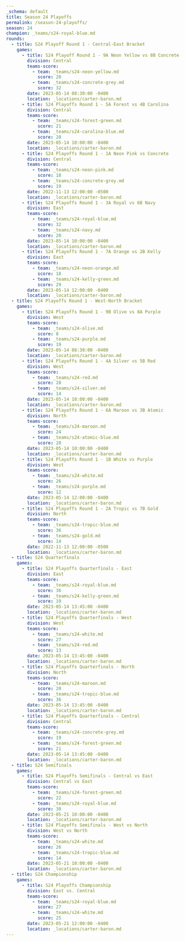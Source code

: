 ```yaml
---
_schema: default
title: Season 24 Playoffs
permalink: /season-24-playoffs/
season: 24
champion: _teams/s24-royal-blue.md
rounds:
  - title: S24 Playoff Round 1 - Central-East Bracket
    games:
      - title: S24 Playoff Round 1 - 9A Neon Yellow vs 8B Concrete
        division: Central
        teams-score:
          - team: _teams/s24-neon-yellow.md
            score: 20
          - team: _teams/s24-concrete-grey.md
            score: 32
        date: 2023-05-14 08:30:00 -0400
        location: _locations/carter-baron.md
      - title: S24 Playoffs Round 1 - 5A Forest vs 4B Carolina
        division: Central
        teams-score:
          - team: _teams/s24-forest-green.md
            score: 21
          - team: _teams/s24-carolina-blue.md
            score: 20
        date: 2023-05-14 10:00:00 -0400
        location: _locations/carter-baron.md
      - title: S24 Playoffs Round 1 - 1A Neon Pink vs Concrete
        division: Central
        teams-score:
          - team: _teams/s24-neon-pink.md
            score: 18
          - team: _teams/s24-concrete-grey.md
            score: 19
        date: 2022-11-13 12:00:00 -0500
        location: _locations/carter-baron.md
      - title: S24 Playoffs Round 1 - 3A Royal vs 6B Navy
        division: East
        teams-score:
          - team: _teams/s24-royal-blue.md
            score: 32
          - team: _teams/s24-navy.md
            score: 20
        date: 2023-05-14 10:00:00 -0400
        location: _locations/carter-baron.md
      - title: S24 Playoffs Round 1 - 7A Orange vs 2B Kelly
        division: East
        teams-score:
          - team: _teams/s24-neon-orange.md
            score: 18
          - team: _teams/s24-kelly-green.md
            score: 29
        date: 2023-05-14 12:00:00 -0400
        location: _locations/carter-baron.md
  - title: S24 Playoffs Round 1 - West-North Bracket
    games:
      - title: S24 Playoffs Round 1 - 9B Olive vs 8A Purple
        division: West
        teams-score:
          - team: _teams/s24-olive.md
            score: 8
          - team: _teams/s24-purple.md
            score: 19
        date: 2023-05-14 08:30:00 -0400
        location: _locations/carter-baron.md
      - title: S24 Playoffs Round 1 - 4A Silver vs 5B Red
        division: West
        teams-score:
          - team: _teams/s24-red.md
            score: 28
          - team: _teams/s24-silver.md
            score: 14
        date: 2023-05-14 10:00:00 -0400
        location: _locations/carter-baron.md
      - title: S24 Playoffs Round 1 - 6A Maroon vs 3B Atomic
        division: North
        teams-score:
          - team: _teams/s24-maroon.md
            score: 24
          - team: _teams/s24-atomic-blue.md
            score: 20
        date: 2023-05-14 10:00:00 -0400
        location: _locations/carter-baron.md
      - title: S24 Playoffs Round 1 - 1B White vs Purple
        division: West
        teams-score:
          - team: _teams/s24-white.md
            score: 26
          - team: _teams/s24-purple.md
            score: 12
        date: 2023-05-14 12:00:00 -0400
        location: _locations/carter-baron.md
      - title: S24 Playoffs Round 1 - 2A Tropic vs 7B Gold
        division: North
        teams-score:
          - team: _teams/s24-tropic-blue.md
            score: 36
          - team: _teams/s24-gold.md
            score: 14
        date: 2022-11-13 12:00:00 -0500
        location: _locations/carter-baron.md
  - title: S24 Quarterfinals
    games:
      - title: S24 Playoffs Quarterfinals - East
        division: East
        teams-score:
          - team: _teams/s24-royal-blue.md
            score: 36
          - team: _teams/s24-kelly-green.md
            score: 19
        date: 2023-05-14 13:45:00 -0400
        location: _locations/carter-baron.md
      - title: S24 Playoffs Quarterfinals - West
        division: West
        teams-score:
          - team: _teams/s24-white.md
            score: 27
          - team: _teams/s24-red.md
            score: 13
        date: 2023-05-14 13:45:00 -0400
        location: _locations/carter-baron.md
      - title: S24 Playoffs Quarterfinals - North
        division: North
        teams-score:
          - team: _teams/s24-maroon.md
            score: 20
          - team: _teams/s24-tropic-blue.md
            score: 36
        date: 2023-05-14 13:45:00 -0400
        location: _locations/carter-baron.md
      - title: S24 Playoffs Quarterfinals - Central
        division: Central
        teams-score:
          - team: _teams/s24-concrete-grey.md
            score: 19
          - team: _teams/s24-forest-green.md
            score: 21
        date: 2023-05-14 13:45:00 -0400
        location: _locations/carter-baron.md
  - title: S24 Semifinals
    games:
      - title: S24 Playoffs Semifinals - Central vs East
        division: Central vs East
        teams-score:
          - team: _teams/s24-forest-green.md
            score: 22
          - team: _teams/s24-royal-blue.md
            score: 30
        date: 2023-05-21 10:00:00 -0400
        location: _locations/carter-baron.md
      - title: S24 Playoffs Semifinals - West vs North
        division: West vs North
        teams-score:
          - team: _teams/s24-white.md
            score: 26
          - team: _teams/s24-tropic-blue.md
            score: 14
        date: 2023-05-21 10:00:00 -0400
        location: _locations/carter-baron.md
  - title: S24 Championship
    games:
      - title: S24 Playoffs Championship
        division: East vs. Central
        teams-score:
          - team: _teams/s24-royal-blue.md
            score: 27
          - team: _teams/s24-white.md
            score: 25
        date: 2023-05-21 12:00:00 -0400
        location: _locations/carter-baron.md
---
```

